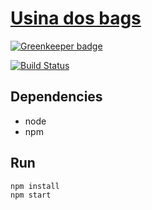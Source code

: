 # [Usina dos bags](http://www.usinadosbags.com.br)

[![Greenkeeper badge](https://badges.greenkeeper.io/enikolas/usinadosbags.svg)](https://greenkeeper.io/)

[![Build Status](https://travis-ci.org/enikolas/usinadosbags.svg?branch=master)](https://travis-ci.org/enikolas/usinadosbags)

## Dependencies

- node
- npm

## Run

    npm install
    npm start
